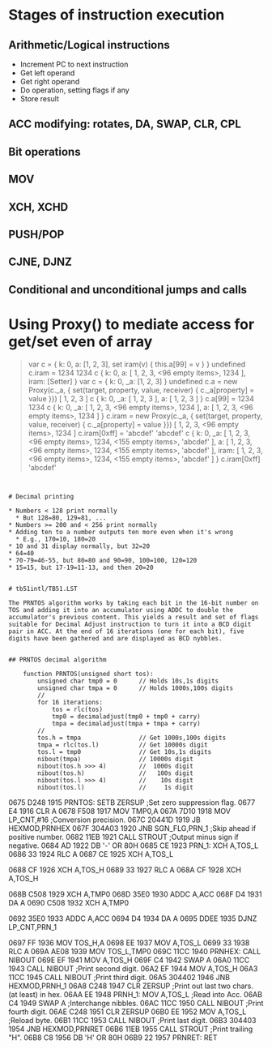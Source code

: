 # Stages of instruction execution

## Arithmetic/Logical instructions
* Increment PC to next instruction
* Get left operand
* Get right operand
* Do operation, setting flags if any
* Store result

## ACC modifying: rotates, DA, SWAP, CLR, CPL

## Bit operations

## MOV

## XCH, XCHD

## PUSH/POP

## CJNE, DJNZ

## Conditional and unconditional jumps and calls



# Using Proxy() to mediate access for get/set even of array


> var c = { k: 0, a: [1, 2, 3], set iram(v) { this.a[99] = v } }
undefined
> c.iram = 1234
1234
> c
{ k: 0, a: [ 1, 2, 3, <96 empty items>, 1234 ], iram: [Setter] }
> var c = { k: 0, _a: [1, 2, 3] }
undefined
> c.a = new Proxy(c._a, { set(target, property, value, receiver) { c._a[property] = value }})
[ 1, 2, 3 ]
> c
{ k: 0, _a: [ 1, 2, 3 ], a: [ 1, 2, 3 ] }
> c.a[99] = 1234
1234
> c
{ k: 0,
  _a: [ 1, 2, 3, <96 empty items>, 1234 ],
  a: [ 1, 2, 3, <96 empty items>, 1234 ] }
> c.iram = new Proxy(c._a, { set(target, property, value, receiver) { c._a[property] = value }})
[ 1, 2, 3, <96 empty items>, 1234 ]
> c.iram[0xff] = 'abcdef'
'abcdef'
> c
{ k: 0,
  _a: [ 1, 2, 3, <96 empty items>, 1234, <155 empty items>, 'abcdef' ],
  a: [ 1, 2, 3, <96 empty items>, 1234, <155 empty items>, 'abcdef' ],
  iram: [ 1, 2, 3, <96 empty items>, 1234, <155 empty items>, 'abcdef' ] }
> c.iram[0xff]
'abcdef'
```


# Decimal printing

* Numbers < 128 print normally
  * But 128=80, 129=81, ...
* Numbers >= 200 and < 256 print normally
* Adding ten to a number outputs ten more even when it's wrong
  * E.g., 170=10, 180=20
* 10 and 31 display normally, but 32=20
* 64=40
* 70-79=46-55, but 80=80 and 90=90, 100=100, 120=120
* 15=15, but 17-19=11-13, and then 20=20


# tb51intl/TB51.LST

The PRNTOS algorithm works by taking each bit in the 16-bit number on
TOS and adding it into an accumulator using ADDC to double the
accumulator's previous content. This yields a result and set of flags
suitable for Decimal Adjust instruction to turn it into a BCD digit
pair in ACC. At the end of 16 iterations (one for each bit), five
digits have been gathered and are displayed as BCD nybbles.


## PRNTOS decimal algorithm

    function PRNTOS(unsigned short tos):
        unsigned char tmp0 = 0      // Holds 10s,1s digits
        unsigned char tmpa = 0      // Holds 1000s,100s digits
        //
        for 16 iterations:
            tos = rlc(tos)
            tmp0 = decimaladjust(tmp0 + tmp0 + carry)
            tmpa = decimaladjust(tmpa + tmpa + carry)
        //
        tos.h = tmpa                // Get 1000s,100s digits
        tmpa = rlc(tos.l)           // Get 10000s digit
        tos.l = tmp0                // Get 10s,1s digits
        nibout(tmpa)                // 10000s digit
        nibout(tos.h >>> 4)         //  1000s digit
        nibout(tos.h)               //   100s digit
        nibout(tos.l >>> 4)         //    10s digit
        nibout(tos.l)               //     1s digit
```
0675 D248           1915     PRNTOS: SETB    ZERSUP          ;Set zero suppression flag.
0677 E4             1916             CLR     A
0678 F508           1917             MOV     TMP0,A
067A 7D10           1918             MOV     LP_CNT,#16      ;Conversion precision.
067C 20441D         1919             JB      HEXMOD,PRNHEX
067F 304A03         1920             JNB     SGN_FLG,PRN_1   ;Skip ahead if positive number.
0682 11EB           1921             CALL    STROUT          ;Output minus sign if negative.
0684 AD             1922             DB      '-' OR 80H
0685 CE             1923     PRN_1:    XCH     A,TOS_L
0686 33             1924                 RLC   A
0687 CE             1925               XCH     A,TOS_L

0688 CF             1926               XCH     A,TOS_H
0689 33             1927                 RLC   A
068A CF             1928               XCH     A,TOS_H

068B C508           1929               XCH     A,TMP0
068D 35E0           1930                 ADDC  A,ACC
068F D4             1931                 DA    A
0690 C508           1932               XCH     A,TMP0

0692 35E0           1933               ADDC    A,ACC
0694 D4             1934               DA      A
0695 DDEE           1935             DJNZ    LP_CNT,PRN_1

0697 FF             1936             MOV     TOS_H,A
0698 EE             1937             MOV     A,TOS_L
0699 33             1938             RLC     A
069A AE08           1939             MOV     TOS_L,TMP0
069C 11CC           1940     PRNHEX: CALL    NIBOUT
069E EF             1941             MOV     A,TOS_H
069F C4             1942             SWAP    A
06A0 11CC           1943             CALL    NIBOUT          ;Print second digit.
06A2 EF             1944             MOV     A,TOS_H
06A3 11CC           1945             CALL    NIBOUT          ;Print third digit.
06A5 304402         1946             JNB     HEXMOD,PRNH_1
06A8 C248           1947             CLR     ZERSUP          ;Print out last two chars. (at least) in hex.
06AA EE             1948     PRNH_1: MOV     A,TOS_L         ;Read into Acc.
06AB C4             1949             SWAP    A               ;Interchange nibbles.
06AC 11CC           1950             CALL    NIBOUT          ;Print fourth digit.
06AE C248           1951             CLR     ZERSUP
06B0 EE             1952             MOV     A,TOS_L         ;Reload byte.
06B1 11CC           1953             CALL    NIBOUT          ;Print last digit.
06B3 304403         1954             JNB     HEXMOD,PRNRET
06B6 11EB           1955             CALL    STROUT          ;Print trailing "H".
06B8 C8             1956             DB      'H' OR 80H
06B9 22             1957     PRNRET: RET
```
